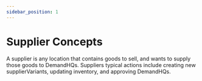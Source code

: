 ```yaml
---
sidebar_position: 1
---
```


# Supplier Concepts

A supplier is any location that contains goods to sell, and wants to supply those goods to DemandHQs. Suppliers typical actions include creating new supplierVariants, updating inventory, and approving DemandHQs.
